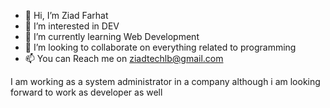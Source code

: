 - 👋 Hi, I’m Ziad Farhat
- 👀 I’m interested in DEV 
- 🌱 I’m currently learning Web Development
- 💞️ I’m looking to collaborate on everything related to programming
- 📫 You can Reach me on ziadtechlb@gmail.com

I am working as a system administrator in a company although i am looking forward to work as developer as well
